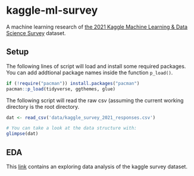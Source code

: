 # kaggle-ml-survey
A machine learning research of [the 2021 Kaggle Machine Learning &amp; Data Science Survey](https://www.kaggle.com/c/kaggle-survey-2021) dataset.

## Setup

The following lines of script will load and install some required packages. You can add addtional package names inside the function `p_load()`.

```r
if (!require("pacman")) install.packages("pacman")
pacman::p_load(tidyverse, ggthemes, glue)
```

The following script will read the raw csv (assuming the current working directory is the root directory.

```r
dat <- read_csv('data/kaggle_survey_2021_responses.csv')

# You can take a look at the data structure with:
glimpse(dat)
```

## EDA

This [link](https://www.kaggle.com/paultimothymooney/2021-kaggle-data-science-machine-learning-survey) contains an exploring data analysis of the kaggle survey dataset.

